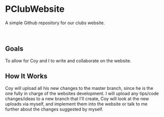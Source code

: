 # PClubWebsite
A simple Github repository for our clubs website. 
<br />
<br />
<br />
## Goals 
To allow for Coy and I to write and collaborate on the website. 

## How It Works
Coy will upload all his new changes to the master branch, since he is the one fully in charge of the websites development. I will upload any tips/code changes/ideas to a new branch that I'll create, Coy will look at the new uploads via myself, and implement them into the website or talk to me further about the changes suggested by myself. 
